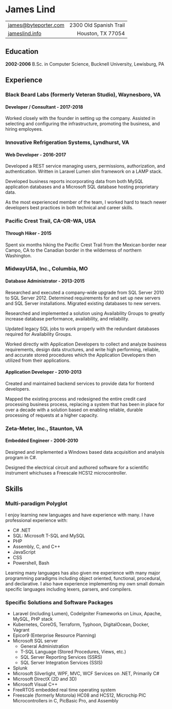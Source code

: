 James Lind
==========

|                                                         |                                                        |
| ------------------------------------------------------- | -----------------------------------------------------: |
| [james@byteporter.com](mailto:james@byteporter.com)     |                                 2300 Old Spanish Trail |
| [jameslind.info](https://jameslind.info)                |                                      Houston, TX 77054 |

Education
---------

**2002-2006** B.Sc. in Computer Science, Bucknell University, Lewisburg, PA

Experience
----------

### Black Beard Labs (formerly Veteran Studio), Waynesboro, VA

#### Developer / Consultant - 2017-2018

Worked closely with the founder in setting up the company. Assisted in selecting and configuring the infrastructure, promoting the business,
and hiring employees.

### Innovative Refrigeration Systems, Lyndhurst, VA

#### Web Developer - 2016-2017

Developed a REST service managing users, permissions, authorization, and authentication. Written in Laravel Lumen slim framework on a LAMP stack.

Developed business reports incorporating data from both MySQL application databases and a Microsoft SQL database hosting proprietary data.

As the most experienced member of the team, I worked hard to teach newer developers best practices in both technical and career skills.

### Pacific Crest Trail, CA-OR-WA, USA

#### Through Hiker - 2015

Spent six months hiking the Pacific Crest Trail from the Mexican border near Campo, CA to the Canadian border in the wilderness of northern Washington.

### MidwayUSA, Inc., Columbia, MO

#### Database Administrator - 2013-2015

Researched and executed a company-wide upgrade from SQL Server 2010 to SQL Server 2012. Determined requirements for and set up new servers and SQL Server installations. Migrated existing databases to new servers.

Researched and implemented a solution using Availability Groups to greatly increase database performance, availability, and reliability.

Updated legacy SQL jobs to work properly with the redundant databases required for Availability Groups.

Worked directly with Application Developers to collect and analyze business requirements, design data structures, and write high performing, reliable, and accurate stored procedures which the Application Developers then utilized from their applications.

#### Application Developer - 2010-2013

Created and maintained backend services to provide data for frontend developers.

Mapped the existing process and redesigned the entire credit card processing business process, replacing a system that has been in place for over a decade with a solution based on enabling reliable, durable processing of requests at a higher capacity.

### Zeta-Meter, Inc., Staunton, VA

#### Embedded Engineer - 2006-2010

Designed and implemented a Windows based data acquisition and analysis program in C#.

Designed the electrical circuit and authored software for a scientific instrument whichuses a Freescale HCS12 microcontroller.

Skills
------

### Multi-paradigm Polyglot

I enjoy learning new languages and have experience with many.  I have professional experience with:

* C# .NET
* SQL: Microsoft T-SQL and MySQL
* PHP
* Assembly, C, and C++
* JavaScript
* CSS
* Powershell, Bash

Learning many languages has also given me experience with many major programming paradigms including object oriented, functional, procedural, and declarative. I also have experience implementing my own small domain specific languages including lexers, parsers, and compilers.

### Specific Solutions and Software Packages

* Laravel (including Lumen), CodeIgniter Frameworks on Linux, Apache, MySQL, PHP stack
* Kubernetes, CoreOS, Terraform, Typhoon, DigitalOcean, Docker, Vagrant
* Epicor9 (Enterprise Resource Planning)
* Microsoft SQL server
    * General Administration
    * T-SQL Language (Stored Procedures, Views, etc.)
    * SQL Server Reporting Services (SSRS)
    * SQL Server Integration Services (SSIS)
* Splunk
* Microsoft Silverlight, WPF, MVC, WCF Services on .NET, Primarily C#
* Microsoft DirectX (2D and 3D)
* Microsoft Visual C++
* FreeRTOS embedded real time operating system
* Freescale (formerly Motorola) HC08 and HCS12, Microchip PIC Microcontrollers in C, PicBasic Pro, and Assembly
